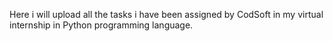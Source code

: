 Here i will upload all the tasks i have been assigned by CodSoft in my virtual internship in Python programming language.
